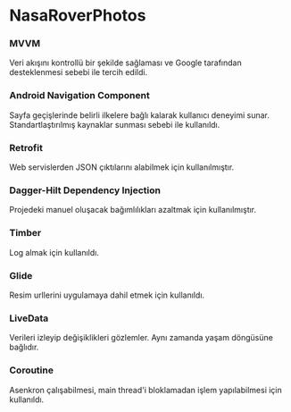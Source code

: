 # NasaRoverPhotos

### MVVM
Veri akışını kontrollü bir şekilde sağlaması ve Google tarafından desteklenmesi sebebi ile tercih edildi.

### Android Navigation Component
Sayfa geçişlerinde belirli ilkelere bağlı kalarak kullanıcı deneyimi sunar. Standartlaştırılmış kaynaklar sunması sebebi ile kullanıldı.

### Retrofit
Web servislerden JSON çıktılarını alabilmek için kullanılmıştır.

### Dagger-Hilt Dependency Injection
Projedeki manuel oluşacak bağımlılıkları azaltmak için kullanılmıştır.

### Timber
Log almak için kullanıldı.

### Glide
Resim urllerini uygulamaya dahil etmek için kullanıldı.

### LiveData
Verileri izleyip değişiklikleri gözlemler. Aynı zamanda yaşam döngüsüne bağlıdır.

### Coroutine
Asenkron çalışabilmesi, main thread'i bloklamadan işlem yapılabilmesi için kullanıldı.
